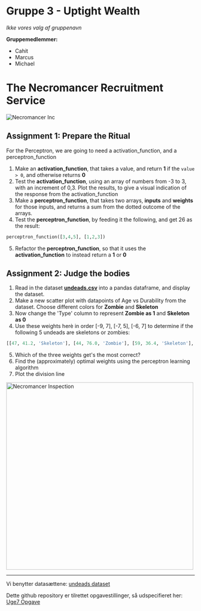 # Gruppe 3 - Uptight Wealth
*Ikke vores valg af gruppenavn*

**Gruppemedlemmer:**
- Cahit
- Marcus
- Michael

# The Necromancer Recruitment Service

<img src="https://sorelosergames.dk/____impro/1/onewebmedia/Cover360Test.jpg?etag=%222353cb-5d7c9cc3%22&sourceContentType=image%2Fjpeg&ignoreAspectRatio&resize=1838%2B919&extract=174%2B36%2B1464%2B762&quality=85" alt="Necromancer Inc">

## Assignment 1: Prepare the Ritual
For the Perceptron, we are going to need a activation_function, and a perceptron_function
1. Make an **activation_function**, that takes a value, and return **1** if the ```value > 0```, and otherwise returns **0**
2. Test the **activation_function**, using an array of numbers from -3 to 3, with an increment of 0,3. Plot the results, to give a visual indication of the response from the activation_function
3. Make a **perceptron_function**, that takes two arrays, **inputs** and **weights** for those inputs, and returns a sum from the dotted outcome of the arrays. 
4. Test the **perceptron_function**, by feeding it the following, and get 26 as the result:
```python
perceptron_function([3,4,5], [1,2,3])
```
5. Refactor the **perceptron_function**, so that it uses the **activation_function** to instead return a **1** or **0**

## Assignment 2: Judge the bodies
1. Read in the dataset [**undeads.csv**](https://raw.githubusercontent.com/Micniks/Python-Week12-Group-3-Assignments/main/undeads.csv) into a pandas dataframe, and display the dataset.
2. Make a new scatter plot with datapoints of Age vs Durability from the dataset. Choose different colors for **Zombie** and **Skeleton**
3. Now change the 'Type' column to represent **Zombie as 1** and **Skeleton as 0**
4. Use these weights herè in order [-9, 7], [-7, 5], [-6, 7] to determine if the following 5 undeads are skeletons or zombies: 
```python
[[47, 41.2, 'Skeleton'], [44, 76.0, 'Zombie'], [59, 36.4, 'Skeleton'], [52, 68.0, 'Zombie'], [51, 39.6, 'Skeleton']]
```
5. Which of the three weights get's the most correct?
6. Find the (approximately) optimal weights using the perceptron learning algorithm
7. Plot the division line

<img src="https://i.pinimg.com/originals/fc/4d/de/fc4dde5d86103120bab08199d5b00143.jpg" alt="Necromancer Inspection" width="500">

_______________________

Vi benytter datasættene: [undeads dataset](https://raw.githubusercontent.com/Micniks/Python-Week12-Group-3-Assignments/main/undeads.csv)

Dette github repository er tilrettet opgavestillinger, så udspecifieret her: [Uge7 Opgave](https://docs.google.com/document/d/1ojSiBWwLo4-Rc7763vx6aVEYdNluATOMja9qqk4dodU/edit#) 
